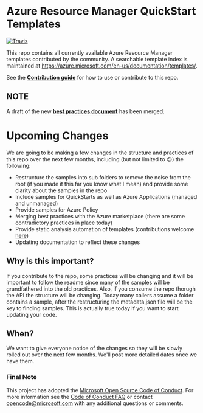 # Azure Resource Manager QuickStart Templates
[![Travis](https://img.shields.io/travis/Azure/azure-quickstart-templates/master.svg?label=travis&style=flat-square)](https://travis-ci.org/Azure/azure-quickstart-templates)

This repo contains all currently available Azure Resource Manager templates contributed by the community. A searchable template index is maintained at https://azure.microsoft.com/en-us/documentation/templates/.

See the [**Contribution guide**](/1-CONTRIBUTION-GUIDE/README.md#contribution-guide) for how to use or contribute to this repo.

## NOTE
A draft of the new [**best practices document**](/1-CONTRIBUTION-GUIDE/best-practices.md) has been merged.

# Upcoming Changes
We are going to be making a few changes in the structure and practices of this repo over the next few months, including (but not limited to :wink:) the following:
- Restructure the samples into sub folders to remove the noise from the root (if you made it this far you know what I mean) and provide some clarity about the samples in the repo
- Include samples for QuickStarts as well as Azure Applications (managed and unmanaged)
- Provide samples for Azure Policy
- Merging best practices with the Azure marketplace (there are some contradictory practices in place today)
- Provide static analysis automation of templates (contributions welcome [here](/test/README.md))
- Updating documentation to reflect these changes

## Why is this important?
If you contribute to the repo, some practices will be changing and it will be important to follow the readme since many of the samples will be grandfathered into the old practices.  Also, if you consume the repo thorugh the API the structure will be changing.  Today many callers assume a folder contains a sample, after the restructuring the metadata.json file will be the key to finding samples.  This is actually true today if you want to start updating your code.

## When?
We want to give everyone notice of the changes so they will be slowly rolled out over the next few months.  We'll post more detailed dates once we have them.


### Final Note
This project has adopted the [Microsoft Open Source Code of Conduct](https://opensource.microsoft.com/codeofconduct/). For more information see the [Code of Conduct FAQ](https://opensource.microsoft.com/codeofconduct/faq/) or contact [opencode@microsoft.com](mailto:opencode@microsoft.com) with any additional questions or comments.
